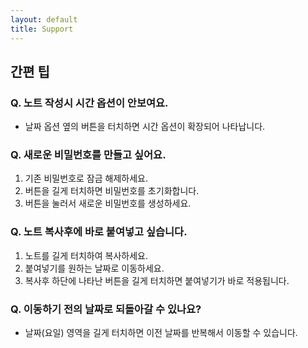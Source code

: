 ```yaml
---
layout: default
title: Support
---
```


<link rel="stylesheet" href="https://cdn.materialdesignicons.com/6.4.95/css/materialdesignicons.min.css">
<link rel="stylesheet" href="https://unpkg.com/@icon/octicons/octicons.css">

## 간편 팁

### Q. 노트 작성시 시간 옵션이 안보여요.

-   날짜 옵션 옆의 <i class="octicon octicon-fold-down-16"></i> 버튼을 터치하면 시간 옵션이 확장되어 나타납니다.

### Q. 새로운 비밀번호를 만들고 싶어요.

1. 기존 비밀번호로 잠금 해제하세요.
2. <i class="mdi mdi-lock-open-variant-outline"></i> 버튼을 길게 터치하면 비밀번호를 초기화합니다.
3. <i class="mdi mdi-key-chain"></i> 버튼을 눌러서 새로운 비밀번호를 생성하세요.

### Q. 노트 복사후에 바로 붙여넣고 싶습니다.

1. 노트를 길게 터치하여 복사하세요.
2. 붙여넣기를 원하는 날짜로 이동하세요.
3. 복사후 하단에 나타난 <i class="mdi mdi-content-paste"></i> 버튼을 길게 터치하면 붙여넣기가 바로 적용됩니다.

### Q. 이동하기 전의 날짜로 되돌아갈 수 있나요?

-   날짜(요일) 영역을 길게 터치하면 이전 날짜를 반복해서 이동할 수 있습니다.
